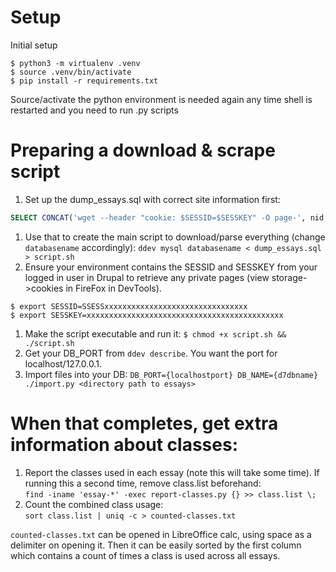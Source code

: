 # Setup

Initial setup
```shell
$ python3 -m virtualenv .venv
$ source .venv/bin/activate
$ pip install -r requirements.txt
```
Source/activate the python environment is needed again any time shell is restarted and you need to run .py scripts

# Preparing a download & scrape script

1. Set up the dump_essays.sql with correct site information first:
```sql
SELECT CONCAT('wget --header "cookie: $SESSID=$SESSKEY" -O page-', nid, '.htm https://disaster-sts-network.org/node/', nid, '/essay && ./sou.py page-', nid, '.htm > essay-', nid, '.htm') AS `#!/bin/env bash` FROM node WHERE type = 'pece_essay';
```
1. Use that to create the main script to download/parse everything (change `databasename` accordingly):
`ddev mysql databasename < dump_essays.sql > script.sh`
1. Ensure your environment contains the SESSID and SESSKEY from your logged in user in Drupal to retrieve any private pages (view storage->cookies in FireFox in DevTools).
```shell
$ export SESSID=SSESSxxxxxxxxxxxxxxxxxxxxxxxxxxxxxxxx
$ export SESSKEY=xxxxxxxxxxxxxxxxxxxxxxxxxxxxxxxxxxxxxxxxxxxx
```
1. Make the script executable and run it:
`$ chmod +x script.sh && ./script.sh`
1. Get your DB_PORT from `ddev describe`. You want the port for localhost/127.0.0.1.
2. Import files into your DB: `DB_PORT={localhostport} DB_NAME={d7dbname} ./import.py <directory path to essays>`

# When that completes, get extra information about classes:

1. Report the classes used in each essay (note this will take some time). If running this a second time, remove class.list beforehand:  
`find -iname 'essay-*' -exec report-classes.py {} >> class.list \;`
1. Count the combined class usage:  
`sort class.list | uniq -c > counted-classes.txt`

`counted-classes.txt` can be opened in LibreOffice calc, using space as a delimiter on opening it. Then it can be easily sorted by the first column which contains a count of times a class is used across all essays.
